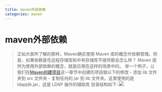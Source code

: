 ```yaml
---
title: maven外部依赖
categories: maven
---
```


# maven外部依赖
> 正如大家所了解的那样，Maven确实使用 Maven 库的概念作依赖管理。但是，如果依赖是在远程存储库和中央存储库不提供那会怎么样？ Maven 提供为使用外部依赖的概念，就是应用在这样的场景中的。
> 举一个例子，让我们在[Maven创建项目](http://www.yiibai.com/maven/maven_creating_project.html)这一章节中创建的项目做以下的修改
    - 添加 lib 文件夹到 src 文件夹
    - 复制任何的 jar 到 lib 文件夹。这里使用的是 ldapjdk.jar，这是 LDAP 操作的辅助库
> 目录结构如下:
![](maven外部依赖/1.jpg)